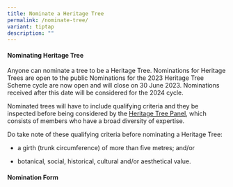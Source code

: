 ```yaml
---
title: Nominate a Heritage Tree
permalink: /nominate-tree/
variant: tiptap
description: ""
---
```

<h4><strong>Nominating Heritage Tree</strong></h4>
<p>Anyone can nominate a tree to be a Heritage Tree. Nominations for Heritage
Trees are open to the public Nominations for the 2023 Heritage Tree Scheme
cycle are now open and will close on 30 June 2023.&nbsp;Nominations received
after this date will be considered for the 2024 cycle.</p>
<p>Nominated trees will have to include qualifying criteria and they be inspected
before being considered by the <a href="/heritage-tree-panel/" rel="noopener noreferrer nofollow" target="_blank">Heritage Tree Panel</a>, which consists of
members who have a broad diversity of expertise.</p>
<p>Do take note of these qualifying criteria before nominating a Heritage
Tree:</p>
<ul data-tight="true" class="tight">
<li>
<p>a girth (trunk circumference) of more than five&nbsp;metres; and/or</p>
</li>
<li>
<p>botanical, social, historical, cultural and/or aesthetical value.</p>
</li>
</ul>
<p></p>
<h4><strong>Nomination Form</strong></h4>
<p></p>
<p></p>
<p></p>
